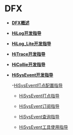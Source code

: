 # DFX<a name="ZH-CN_TOPIC_0000001157479395"></a>

-   **[DFX概述](subsys-dfx-overview.md)**  

-   **[HiLog开发指导](subsys-dfx-hilog-rich.md)**  

-   **[HiLog\_Lite开发指导](subsys-dfx-hilog-lite.md)**  

-   **[HiTrace开发指导](subsys-dfx-hitrace.md)**

-   **[HiCollie开发指导](subsys-dfx-hicollie.md)**

-   **[HiSysEvent开发指导](subsys-dfx-hisysevent.md)** 

      -[HiSysEvent打点配置指导](subsys-dfx-hisysevent-logging-config.md)

      - [HiSysEvent打点指导](subsys-dfx-hisysevent-logging.md)

      - [HiSysEvent订阅指导](subsys-dfx-hisysevent-listening.md)

      - [HiSysEvent查询指导](subsys-dfx-hisysevent-query.md)

      - [HiSysEvent工具使用指导](subsys-dfx-hisysevent-tool.md) 


